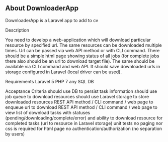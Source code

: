 ## About DownloaderApp

DownloaderApp is a Laravel app to add to cv

Description

You need to develop a web-application which will download particular resource by specified url.
The same resources can be downloaded multiple times.
Url can be passed via web API method or with CLI command.
There should be a simple html page showing status of all jobs (for complete jobs there also should be an url to download target file). The same should be available via CLI command and web API.
It should save downloaded urls in storage configured in Laravel (local driver can be used).

Requirements
Laravel 5
PHP 7
any SQL DB

Acceptance Criteria
should use DB to persist task information
should use job queue to download resources
should use Laravel storage to store downloaded resources
REST API method / CLI command / web page to enqueue url to download
REST API method / CLI command / web page to view list of download tasks with statuses (pending/downloading/complete/error) and ability to download resource for completed tasks (url to resource in Laravel storage)
unit tests
no paging nor css is required for html page
no authentication/authorization (no separation by users)
